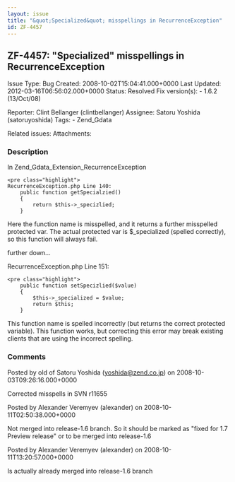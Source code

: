 ```yaml
---
layout: issue
title: "&quot;Specialized&quot; misspellings in RecurrenceException"
id: ZF-4457
---
```


ZF-4457: "Specialized" misspellings in RecurrenceException
----------------------------------------------------------

 Issue Type: Bug Created: 2008-10-02T15:04:41.000+0000 Last Updated: 2012-03-16T06:56:02.000+0000 Status: Resolved Fix version(s): - 1.6.2 (13/Oct/08)
 
 Reporter:  Clint Bellanger (clintbellanger)  Assignee:  Satoru Yoshida (satoruyoshida)  Tags: - Zend\_Gdata
 
 Related issues: 
 Attachments: 
### Description

In Zend\_Gdata\_Extension\_RecurrenceException

 
    <pre class="highlight">
    RecurrenceException.php Line 140:
        public function getSpecialzied()
        {
            return $this->_specizlied;
        }


Here the function name is misspelled, and it returns a further misspelled protected var. The actual protected var is $\_specialized (spelled correctly), so this function will always fail.

further down...

RecurrenceException.php Line 151:

 
    <pre class="highlight">
        public function setSpecizlied($value)
        {
            $this->_specialized = $value;
            return $this;
        }


This function name is spelled incorrectly (but returns the correct protected variable). This function works, but correcting this error may break existing clients that are using the incorrect spelling.

 

 

### Comments

Posted by old of Satoru Yoshida (yoshida@zend.co.jp) on 2008-10-03T09:26:16.000+0000

Corrected misspells in SVN r11655

 

 

Posted by Alexander Veremyev (alexander) on 2008-10-11T02:50:38.000+0000

Not merged into release-1.6 branch. So it should be marked as "fixed for 1.7 Preview release" or to be merged into release-1.6

 

 

Posted by Alexander Veremyev (alexander) on 2008-10-11T13:20:57.000+0000

Is actually already merged into release-1.6 branch

 

 